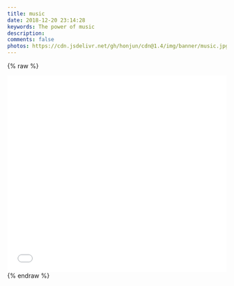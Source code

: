 ```yaml
---
title: music
date: 2018-12-20 23:14:28
keywords: The power of music
description: 
comments: false
photos: https://cdn.jsdelivr.net/gh/honjun/cdn@1.4/img/banner/music.jpg
---
```

{% raw %}
<iframe frameborder="no" border="0" marginwidth="0" marginheight="0" width=100% height=450 src="//music.163.com/outchain/player?type=0&id=2826219123&auto=1&height=430"></iframe>
{% endraw %}
